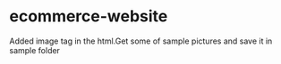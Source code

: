 # ecommerce-website
Added image tag in the html.Get some of sample pictures and save it in sample folder

